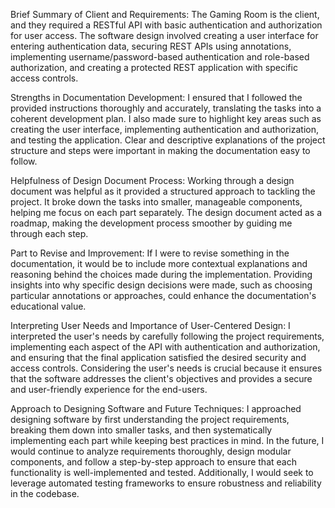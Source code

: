 Brief Summary of Client and Requirements:
The Gaming Room is the client, and they required a RESTful API with basic authentication and authorization for user access. The software design involved creating a user interface for entering authentication data, securing REST APIs using annotations, implementing username/password-based authentication and role-based authorization, and creating a protected REST application with specific access controls.

Strengths in Documentation Development:
I ensured that I followed the provided instructions thoroughly and accurately, translating the tasks into a coherent development plan. I also made sure to highlight key areas such as creating the user interface, implementing authentication and authorization, and testing the application. Clear and descriptive explanations of the project structure and steps were important in making the documentation easy to follow.

Helpfulness of Design Document Process:
Working through a design document was helpful as it provided a structured approach to tackling the project. It broke down the tasks into smaller, manageable components, helping me focus on each part separately. The design document acted as a roadmap, making the development process smoother by guiding me through each step.

Part to Revise and Improvement:
If I were to revise something in the documentation, it would be to include more contextual explanations and reasoning behind the choices made during the implementation. Providing insights into why specific design decisions were made, such as choosing particular annotations or approaches, could enhance the documentation's educational value.

Interpreting User Needs and Importance of User-Centered Design:
I interpreted the user's needs by carefully following the project requirements, implementing each aspect of the API with authentication and authorization, and ensuring that the final application satisfied the desired security and access controls. Considering the user's needs is crucial because it ensures that the software addresses the client's objectives and provides a secure and user-friendly experience for the end-users.

Approach to Designing Software and Future Techniques:
I approached designing software by first understanding the project requirements, breaking them down into smaller tasks, and then systematically implementing each part while keeping best practices in mind. In the future, I would continue to analyze requirements thoroughly, design modular components, and follow a step-by-step approach to ensure that each functionality is well-implemented and tested. Additionally, I would seek to leverage automated testing frameworks to ensure robustness and reliability in the codebase.
